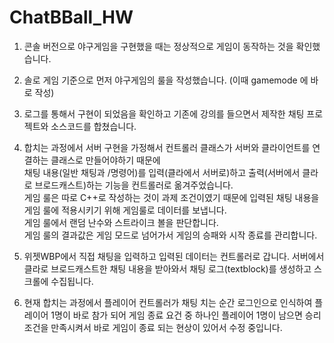 # ChatBBall_HW
 
1. 콘솔 버전으로 야구게임을 구현했을 때는 정상적으로 게임이 동작하는 것을 확인했습니다.
   
2. 솔로 게임 기준으로 먼저 야구게임의 룰을 작성했습니다. (이때 gamemode 에 바로 작성)  

3. 로그를 통해서 구현이 되었음을 확인하고 기존에 강의를 들으면서 제작한 채팅 프로젝트와 소스코드를 합쳤습니다.  

4. 합치는 과정에서 서버 구현을 가정해서 컨트롤러 클래스가 서버와 클라이언트를 연결하는 클래스로 만들어야하기 때문에  
   채팅 내용(일반 채팅과 /명령어)를 입력(클라에서 서버로)하고 출력(서버에서 클라로 브로드캐스트)하는 기능을 컨트롤러로 옮겨주었습니다.  
   게임 룰은 따로 C++로 작성하는 것이 과제 조건이였기 때문에 입력된 채팅 내용을 게임 룰에 적용시키기 위해 게임룰로 데이터를 보냅니다.  
   게임 룰에서 랜덤 난수와 스트라이크 볼을 판단합니다.  
   게임 룰의 결과값은 게임 모드로 넘어가서 게임의 승패와 시작 종료를 관리합니다.  
   
5. 위젯WBP에서 직접 채팅을 입력하고 입력된 데이터는 컨트롤러로 갑니다.
   서버에서 클라로 브로드캐스트한 채팅 내용을 받아와서 채팅 로그(textblock)를 생성하고 스크롤에 수집됩니다.

6. 현재 합치는 과정에서 플레이어 컨트롤러가 채팅 치는 순간 로그인으로 인식하여 플레이어 1명이 바로 참가 되어
   게임 종료 요건 중 하나인 플레이어 1명이 남으면 승리 조건을 만족시켜서 바로 게임이 종료 되는 현상이 있어서 수정 중입니다.
